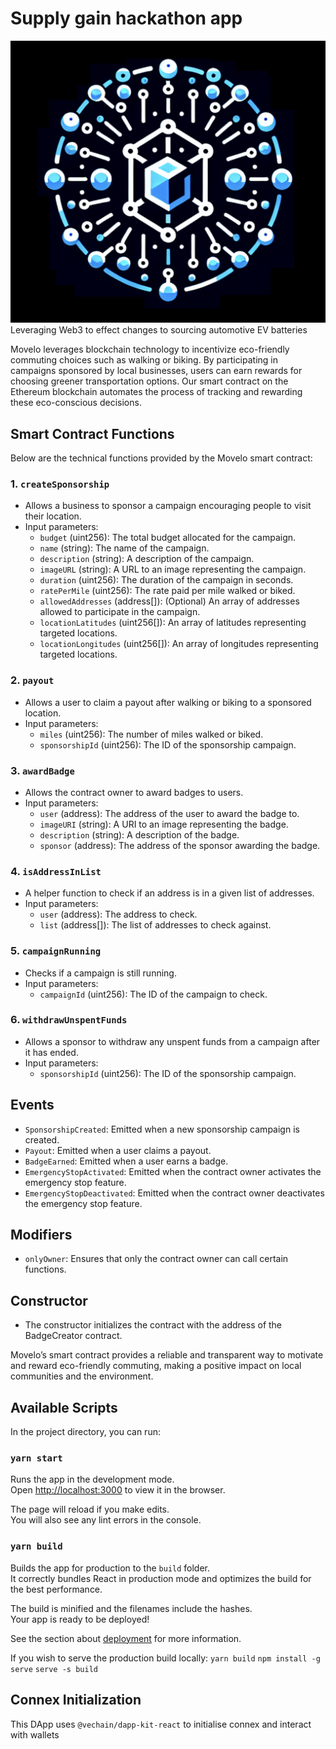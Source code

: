 # Supply gain hackathon app 
![](./public/images/logo/logo512.png)
Leveraging Web3 to effect changes to sourcing automotive EV batteries


Movelo leverages blockchain technology to incentivize eco-friendly commuting choices such as walking or biking. By participating in campaigns sponsored by local businesses, users can earn rewards for choosing greener transportation options. Our smart contract on the Ethereum blockchain automates the process of tracking and rewarding these eco-conscious decisions.

## Smart Contract Functions

Below are the technical functions provided by the Movelo smart contract:

### 1. `createSponsorship`
- Allows a business to sponsor a campaign encouraging people to visit their location.
- Input parameters:
  - `budget` (uint256): The total budget allocated for the campaign.
  - `name` (string): The name of the campaign.
  - `description` (string): A description of the campaign.
  - `imageURL` (string): A URL to an image representing the campaign.
  - `duration` (uint256): The duration of the campaign in seconds.
  - `ratePerMile` (uint256): The rate paid per mile walked or biked.
  - `allowedAddresses` (address[]): (Optional) An array of addresses allowed to participate in the campaign.
  - `locationLatitudes` (uint256[]): An array of latitudes representing targeted locations.
  - `locationLongitudes` (uint256[]): An array of longitudes representing targeted locations.
  
### 2. `payout`
- Allows a user to claim a payout after walking or biking to a sponsored location.
- Input parameters:
  - `miles` (uint256): The number of miles walked or biked.
  - `sponsorshipId` (uint256): The ID of the sponsorship campaign.

### 3. `awardBadge`
- Allows the contract owner to award badges to users.
- Input parameters:
  - `user` (address): The address of the user to award the badge to.
  - `imageURI` (string): A URI to an image representing the badge.
  - `description` (string): A description of the badge.
  - `sponsor` (address): The address of the sponsor awarding the badge.

### 4. `isAddressInList`
- A helper function to check if an address is in a given list of addresses.
- Input parameters:
  - `user` (address): The address to check.
  - `list` (address[]): The list of addresses to check against.

### 5. `campaignRunning`
- Checks if a campaign is still running.
- Input parameters:
  - `campaignId` (uint256): The ID of the campaign to check.

### 6. `withdrawUnspentFunds`
- Allows a sponsor to withdraw any unspent funds from a campaign after it has ended.
- Input parameters:
  - `sponsorshipId` (uint256): The ID of the sponsorship campaign.

## Events

- `SponsorshipCreated`: Emitted when a new sponsorship campaign is created.
- `Payout`: Emitted when a user claims a payout.
- `BadgeEarned`: Emitted when a user earns a badge.
- `EmergencyStopActivated`: Emitted when the contract owner activates the emergency stop feature.
- `EmergencyStopDeactivated`: Emitted when the contract owner deactivates the emergency stop feature.

## Modifiers

- `onlyOwner`: Ensures that only the contract owner can call certain functions.

## Constructor

- The constructor initializes the contract with the address of the BadgeCreator contract.

Movelo’s smart contract provides a reliable and transparent way to motivate and reward eco-friendly commuting, making a positive impact on local communities and the environment.
## Available Scripts

In the project directory, you can run:

### `yarn start`

Runs the app in the development mode.\
Open [http://localhost:3000](http://localhost:3000) to view it in the browser.

The page will reload if you make edits.\
You will also see any lint errors in the console.

### `yarn build`

Builds the app for production to the `build` folder.\
It correctly bundles React in production mode and optimizes the build for the best performance.

The build is minified and the filenames include the hashes.\
Your app is ready to be deployed!

See the section about [deployment](https://facebook.github.io/create-react-app/docs/deployment) for more information.

If you wish to serve the production build locally:
`yarn build`
`npm install -g serve`
`serve -s build`

## Connex Initialization

This DApp uses `@vechain/dapp-kit-react` to initialise connex and interact with wallets
